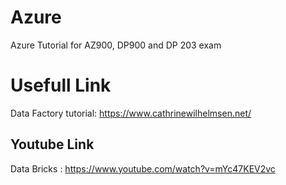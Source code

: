 # Azure
Azure Tutorial for AZ900, DP900 and DP 203 exam

# Usefull Link

Data Factory tutorial:
https://www.cathrinewilhelmsen.net/

## Youtube Link

Data Bricks :
https://www.youtube.com/watch?v=mYc47KEV2vc

